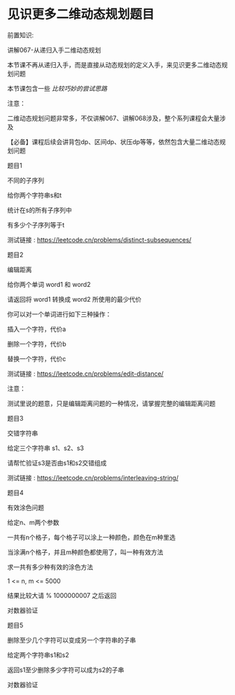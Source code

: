 # 见识更多二维动态规划题目

前置知识:

讲解067\-从递归入手二维动态规划

本节课不再从递归入手，而是直接从动态规划的定义入手，来见识更多二维动态规划问题

本节课包含一些  _比较巧妙的尝试思路_

注意：

二维动态规划问题非常多，不仅讲解067、讲解068涉及，整个系列课程会大量涉及

【必备】课程后续会讲背包dp、区间dp、状压dp等等，依然包含大量二维动态规划问题

题目1

不同的子序列

给你两个字符串s和t

统计在s的所有子序列中

有多少个子序列等于t

测试链接 : [https://leetcode\.cn/problems/distinct\-subsequences/](https://leetcode.cn/problems/distinct-subsequences/)

题目2

编辑距离

给你两个单词 word1 和 word2

请返回将 word1 转换成 word2 所使用的最少代价

你可以对一个单词进行如下三种操作：

插入一个字符，代价a

删除一个字符，代价b

替换一个字符，代价c

测试链接 : [https://leetcode\.cn/problems/edit\-distance/](https://leetcode.cn/problems/edit-distance/)

注意：

测试里说的题意，只是编辑距离问题的一种情况，请掌握完整的编辑距离问题

题目3

交错字符串

给定三个字符串 s1、s2、s3

请帮忙验证s3是否由s1和s2交错组成

测试链接 : [https://leetcode\.cn/problems/interleaving\-string/](https://leetcode.cn/problems/interleaving-string/)

题目4

有效涂色问题

给定n、m两个参数

一共有n个格子，每个格子可以涂上一种颜色，颜色在m种里选

当涂满n个格子，并且m种颜色都使用了，叫一种有效方法

求一共有多少种有效的涂色方法

1 <= n\, m <= 5000

结果比较大请 % 1000000007 之后返回

对数器验证

题目5

删除至少几个字符可以变成另一个字符串的子串

给定两个字符串s1和s2

返回s1至少删除多少字符可以成为s2的子串

对数器验证

